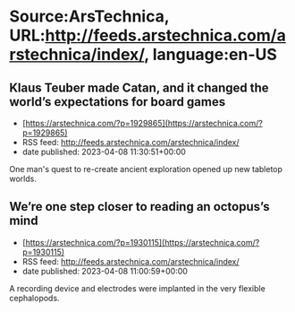 # Source:ArsTechnica, URL:http://feeds.arstechnica.com/arstechnica/index/, language:en-US

## Klaus Teuber made Catan, and it changed the world’s expectations for board games
 - [https://arstechnica.com/?p=1929865](https://arstechnica.com/?p=1929865)
 - RSS feed: http://feeds.arstechnica.com/arstechnica/index/
 - date published: 2023-04-08 11:30:51+00:00

One man's quest to re-create ancient exploration opened up new tabletop worlds.

## We’re one step closer to reading an octopus’s mind
 - [https://arstechnica.com/?p=1930115](https://arstechnica.com/?p=1930115)
 - RSS feed: http://feeds.arstechnica.com/arstechnica/index/
 - date published: 2023-04-08 11:00:59+00:00

A recording device and electrodes were implanted in the very flexible cephalopods.

